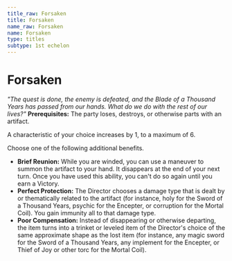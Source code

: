 ```yaml
---
title_raw: Forsaken
title: Forsaken
name_raw: Forsaken
name: Forsaken
type: titles
subtype: 1st echelon
---
```


# Forsaken

*"The quest is done, the enemy is defeated, and the Blade of a Thousand Years has passed from our hands. What do we do with the rest of our lives?"* **Prerequisites:** The party loses, destroys, or otherwise parts with an artifact.

A characteristic of your choice increases by 1, to a maximum of 6.

Choose one of the following additional benefits.

- **Brief Reunion:** While you are winded, you can use a maneuver to summon the artifact to your hand. It disappears at the end of your next turn. Once you have used this ability, you can't do so again until you earn a Victory.
- **Perfect Protection:** The Director chooses a damage type that is dealt by or thematically related to the artifact (for instance, holy for the Sword of a Thousand Years, psychic for the Encepter, or corruption for the Mortal Coil). You gain immunity all to that damage type.
- **Poor Compensation:** Instead of disappearing or otherwise departing, the item turns into a trinket or leveled item of the Director's choice of the same approximate shape as the lost item (for instance, any magic sword for the Sword of a Thousand Years, any implement for the Encepter, or Thief of Joy or other torc for the Mortal Coil).
